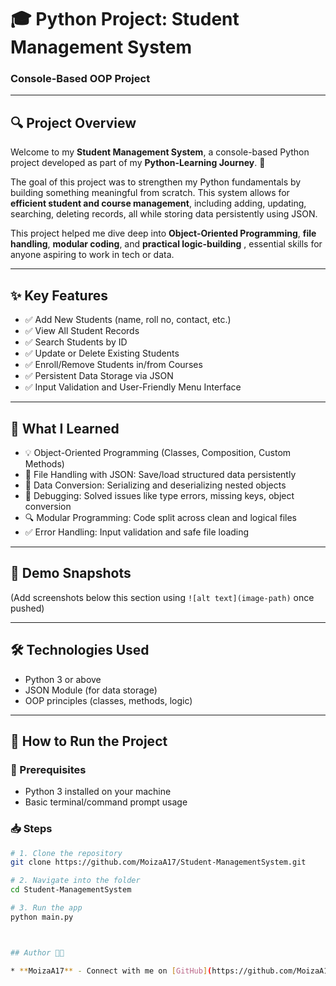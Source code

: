 # 🎓 Python Project: Student Management System  
### Console-Based OOP Project

---

## 🔍 Project Overview

Welcome to my **Student Management System**, a console-based Python project developed as part of my **Python-Learning Journey**. 🌱

The goal of this project was to strengthen my Python fundamentals by building something meaningful from scratch. This system allows for **efficient student and course management**, including adding, updating, searching, deleting records, all while storing data persistently using JSON.

This project helped me dive deep into **Object-Oriented Programming**, **file handling**, **modular coding**, and **practical logic-building** , essential skills for anyone aspiring to work in tech or data.

---

## ✨ Key Features

- ✅ Add New Students (name, roll no, contact, etc.)
- ✅ View All Student Records
- ✅ Search Students by ID
- ✅ Update or Delete Existing Students
- ✅ Enroll/Remove Students in/from Courses
- ✅ Persistent Data Storage via JSON
- ✅ Input Validation and User-Friendly Menu Interface

---


## 🧠 What I Learned

- 💡 Object-Oriented Programming (Classes, Composition, Custom Methods)
- 💾 File Handling with JSON: Save/load structured data persistently
- 🔁 Data Conversion: Serializing and deserializing nested objects
- 🧪 Debugging: Solved issues like type errors, missing keys, object conversion
- 🔍 Modular Programming: Code split across clean and logical files
- ✅ Error Handling: Input validation and safe file loading

---

## 🧪 Demo Snapshots

(Add screenshots below this section using `![alt text](image-path)` once pushed)

---

## 🛠️ Technologies Used

- Python 3 or above
- JSON Module (for data storage)
- OOP principles (classes, methods, logic)

---

## 🚀 How to Run the Project

### 🧱 Prerequisites

- Python 3 installed on your machine  
- Basic terminal/command prompt usage

### 📥 Steps

```bash
# 1. Clone the repository
git clone https://github.com/MoizaA17/Student-ManagementSystem.git

# 2. Navigate into the folder
cd Student-ManagementSystem

# 3. Run the app
python main.py



## Author 👩‍💻

* **MoizaA17** - Connect with me on [GitHub](https://github.com/MoizaA17)!

